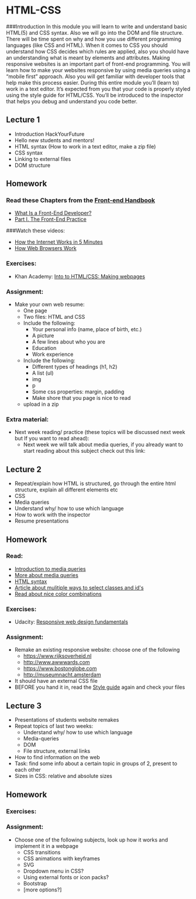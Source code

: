 # HTML-CSS

###Introduction
In this module you will learn to write and understand basic HTML(5) and CSS syntax.
Also we will go into the DOM and file structure. There will be time spent on why and how you use different programming languages (like CSS and HTML). When it comes to CSS you should understand how CSS decides which rules are applied, also you should have an understanding what is meant by elements and attributes. Making responsive websites is an important part of front-end programming. You will learn how to make your websites responsive by using media queries using a “mobile first” approach. Also you will get familiar with developer tools that help make this process easier. During this entire module you’ll (learn to) work in a text editor. It’s expected from you that your code is properly styled using the style guide for HTML/CSS. You’ll be introduced to the inspector that helps you debug and understand you code better.



## Lecture 1 
 * Introduction HackYourFuture
 * Hello new students and mentors!
 * HTML syntax (How to work in a text editor, make a zip file)
 * CSS syntax
 * Linking to external files
 * DOM structure

## Homework

### Read these Chapters from the <a href="https://www.frontendhandbook.com" target="_blank">Front-end Handbook</a>
 * <a href="https://www.frontendhandbook.com/what-is-a-FD.html" target="_blank">What Is a Front-End Developer?</a>
 * <a href="https://www.frontendhandbook.com/practice.html" target="_blank">Part I. The Front-End Practice</a>

###Watch these videos:
 * <a href="https://www.youtube.com/watch?v=7_LPdttKXPc" target="_blank">How the Internet Works in 5 Minutes</a>
 * <a href="https://www.youtube.com/watch?v=WjDrMKZWCt0" target="_blank">How Web Browsers Work</a>

### Exercises:
 * Khan Academy: <a href="https://www.khanacademy.org/computing/computer-programming/html-css#concept-intro" target="_blank">Into to HTML/CSS: Making webpages </a>
  

### Assignment:
 * Make your own web resume:
    * One page 
    * Two files: HTML and CSS
    * Include the following:
  	    * Your personal info (name, place of birth, etc.)
  	    * A picture
  	    * A few lines about who you are
  	    * Education
  	    * Work experience
    * Include the following:
  	    * Different types of headings (h1, h2)
  	    * A list (ul)
  	    * img
  	    * p
  	    * Some css properties: margin, padding 
  	    * Make shore that you page is nice to read
    * upload in a zip


### Extra material:
 * Next week reading/ practice (these topics will be discussed next week but If you want to read ahead):
    * Next week we will talk about media queries, if you already want to start reading about this subject check out this link:



## Lecture 2 
 * Repeat/explain how HTML is structured, go through the entire html structure, explain all different elements etc
 * CSS
 * Media queries
 * Understand why/ how to use which language
 * How to work with the inspector
 * Resume presentations

## Homework

### Read:
 * <a href="https://teamtreehouse.com/library/css3/media-queries/introduction" target="_blank">Introduction to media queries</a>
 * <a href="https://css-tricks.com/css-media-queries/" target="_blank">More about media queries</a>
 * <a href="http://www.w3schools.com/html/html5_syntax.asp" target="_blank">HTML syntax</a>
 * <a href="https://css-tricks.com/multiple-class-id-selectors/" target="_blank">Article about mulitiple ways to select classes and id's</a>
 * <a href="http://www.colorcombos.com/index.html" target="_blank">Read about nice color combinations</a>

### Exercises:
 * Udacity: <a href="https://www.udacity.com/course/responsive-web-design-fundamentals--ud893" target="_blank">Responsive web design fundamentals</a>

### Assignment:
 * Remake an existing responsive website: choose one of the following
   * https://www.rijksoverheid.nl
   * http://www.awwwards.com
   * https://www.bostonglobe.com
   * http://museumnacht.amsterdam
 * It should have an external CSS file
 * BEFORE you hand it in, read the <a href="http://www.w3schools.com/html/html5_syntax.asp" target="_blank">Style guide</a> again and check your files



## Lecture 3
 * Presentations of students website remakes
 * Repeat topics of last two weeks:
   * Understand why/ how to use which language
   * Media-queries
   * DOM
   * File structure, external links
 * How to find information on the web
 * Task: find some info about a certain topic in groups of 2, present to each other
 * Sizes in CSS: relative and absolute sizes

## Homework

### Exercises:

### Assignment:
 * Choose one of the following subjects, look up how it works and implement it in a webpage
    * CSS transitions
    * CSS animations with keyframes
    * SVG
    * Dropdown menu in CSS?
    * Using external fonts or icon packs?
    * Bootstrap
    * [more options?]
